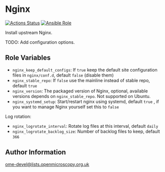 Nginx
=====

[![Actions Status](https://github.com/ome/ansible-role-nginx/workflows/Molecule/badge.svg)](https://github.com/ome/ansible-role-nginx/actions)
[![Ansible Role](https://img.shields.io/ansible/role/41090.svg)](https://galaxy.ansible.com/ome/nginx/)

Install upstream Nginx.

TODO: Add configuration options.


Role Variables
--------------

- `nginx_keep_default_configs`: If `true` keep the default site configuration files in `nginx/conf.d`, default `false` (disable them)
- `nginx_stable_repo`: If `false` use the mainline instead of stable repo, default `true`
- `nginx_version`: The packaged version of Nginx, optional, available versions depends on `nginx_stable_repo`. Not supported on Ubuntu.
- `nginx_systemd_setup`: Start/restart nginx using systemd, default `true`
, if you want to manage Nginx yourself set this to `false`

Log rotation:

- `nginx_logrotate_interval`: Rotate log files at this interval, default `daily`
- `nginx_logrotate_backlog_size`: Number of backlog files to keep, default `366`


Author Information
------------------

ome-devel@lists.openmicroscopy.org.uk
